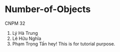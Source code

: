 # Number-of-Objects
CNPM 32
1. Lý Hà Trung
2. Lê Hữu Nghĩa
3. Phạm Trọng Tấn
hey! This is for tutorial purpose.
